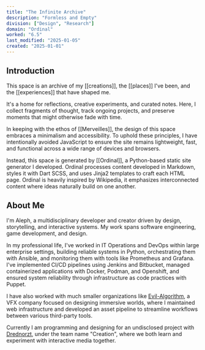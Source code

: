 ```yaml
---
title: "The Infinite Archive"
description: "Formless and Empty"
division: ["Design", "Research"]
domain: "Ordinal"
worked: "6.5"
last_modified: "2025-01-05"
created: "2025-01-01"
---
```


## Introduction
This space is an archive of my [[creations]], the [[places]] I've been, and the [[experiences]] that have shaped me.

It's a home for reflections, creative experiments, and curated notes. Here, I collect fragments of thought, track ongoing projects, and preserve moments that might otherwise fade with time.

In keeping with the ethos of [[Merveilles]], the design of this space embraces a minimalism and accessibility. To uphold these principles, I have intentionally avoided JavaScript to ensure the site remains lightweight, fast, and functional across a wide range of devices and browsers. 

Instead, this space is generated by [[Ordinal]], a Python-based static site generator I developed. Ordinal processes content developed in Markdown, styles it with Dart SCSS, and uses Jinja2 templates to craft each HTML page. Ordinal is heavily inspired by Wikipedia, it emphasizes interconnected content where ideas naturally build on one another. 

## About Me
I'm Aleph, a multidisciplinary developer and creator driven by design, storytelling, and interactive systems. My work spans software engineering, game development, and design.

In my professional life, I've worked in IT Operations and DevOps within large enterprise settings, building reliable systems in Python, orchestrating them with Ansible, and monitoring them with tools like Prometheus and Grafana. I've implemented CI/CD pipelines using Jenkins and Bitbucket, managed containerized applications with Docker, Podman, and Openshift, and ensured system reliability through infrastructure as code practices with Puppet.

 I have also worked with much smaller organizations like [Evil-Algorithm](https://evil-algorithm.com/), a VFX company focused on designing immersive worlds, where I maintained web infrastructure and developed an asset pipeline to streamline workflows between various third-party tools.

Currently I am programming and designing for an undisclosed project with [Drednorzt](https://www.norzt.net/), under the team name "Creation", where we both learn and experiment with interactive media together. 

